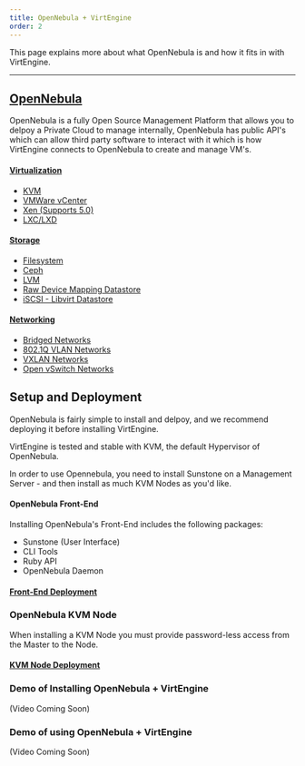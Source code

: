 ```yaml
---
title: OpenNebula + VirtEngine
order: 2
---
```


This page explains more about what OpenNebula is and how it fits in with VirtEngine.

---

## [OpenNebula](https://opennebula.org)

OpenNebula is a fully Open Source Management Platform that allows you to delpoy a Private Cloud to manage internally, OpenNebula has public API's which can allow third party software to interact with it which is how VirtEngine connects to OpenNebula to create and manage VM's.

#### [Virtualization](https://docs.opennebula.org/5.6/deployment/open_cloud_host_setup/index.html)
- [KVM](https://docs.opennebula.org/5.6/deployment/open_cloud_host_setup/kvm_driver.html)
- [VMWare vCenter](https://docs.opennebula.org/5.6/deployment/vmware_infrastructure_setup/index.html)
- [Xen (Supports 5.0)](https://github.com/OpenNebula/addon-xen)
- [LXC/LXD](https://github.com/OpenNebula/addon-lxcone)

#### [Storage](https://docs.opennebula.org/5.6/deployment/open_cloud_storage_setup/overview.html#datastore-types)
- [Filesystem](https://docs.opennebula.org/5.6/deployment/open_cloud_storage_setup/fs_ds.html#fs-ds)
- [Ceph](https://docs.opennebula.org/5.6/deployment/open_cloud_storage_setup/ceph_ds.html#ceph-ds)
- [LVM](https://docs.opennebula.org/5.6/deployment/open_cloud_storage_setup/lvm_drivers.html#lvm-drivers)
- [Raw Device Mapping Datastore](https://docs.opennebula.org/5.6/deployment/open_cloud_storage_setup/dev_ds.html#dev-ds)
- [iSCSI - Libvirt Datastore](https://docs.opennebula.org/5.6/deployment/open_cloud_storage_setup/iscsi_ds.html#iscsi-ds)

#### [Networking](https://docs.opennebula.org/5.6/deployment/open_cloud_networking_setup/index.html)
- [Bridged Networks](https://docs.opennebula.org/5.6/deployment/open_cloud_networking_setup/bridged.html)
- [802.1Q VLAN Networks](https://docs.opennebula.org/5.6/deployment/open_cloud_networking_setup/bridged.html)
- [VXLAN Networks](https://docs.opennebula.org/5.6/deployment/open_cloud_networking_setup/vxlan.html)
- [Open vSwitch Networks](https://docs.opennebula.org/5.6/deployment/open_cloud_networking_setup/vxlan.html)

## Setup and Deployment

OpenNebula is fairly simple to install and delpoy, and we recommend deploying it before installing VirtEngine.

VirtEngine is tested and stable with KVM, the default Hypervisor of OpenNebula.

In order to use Opennebula, you need to install Sunstone on a Management Server - and then install as much KVM Nodes as you'd like.

#### OpenNebula Front-End
Installing OpenNebula's Front-End includes the following packages:
- Sunstone (User Interface)
- CLI Tools
- Ruby API
- OpenNebula Daemon


#### [Front-End Deployment](https://docs.opennebula.org/5.6/deployment/opennebula_installation/index.html)


### OpenNebula KVM Node

When installing a KVM Node you must provide password-less access from the Master to the Node.

#### [KVM Node Deployment](https://docs.opennebula.org/5.6/deployment/node_installation/kvm_node_installation.html)


### Demo of Installing OpenNebula + VirtEngine

(Video Coming Soon)

### Demo of using OpenNebula + VirtEngine

(Video Coming Soon)